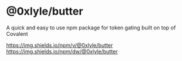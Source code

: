# @0xlyle/butter
 A quick and easy to use npm package for token gating built on top of Covalent


https://img.shields.io/npm/v/@0xlyle/butter
https://img.shields.io/npm/dw/@0xlyle/butter